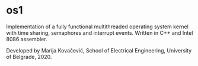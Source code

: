 # os1
Implementation of a fully functional multithreaded operating system kernel with time sharing, semaphores and interrupt events.
Written in C++ and Intel 8086 assembler.

Developed by Marija Kovačević, School of Electrical Engineering, University of Belgrade, 2020.
